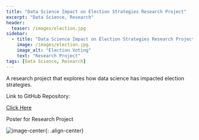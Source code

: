 ```yaml
---
title: "Data Science Impact on Election Strategies Research Project"
excerpt: "Data Science, Research"
header:
  teaser: /images/election.jpg
sidebar:
  - title: "Data Science Impact on Election Strategies Research Project"
    image: /images/election.jpg
    image_alt: "Election Voting"
    text: "Research Project"
tags: [Data Science, Research]
---
```

A research project that explores how data science has impacted election strategies.

Link to GitHub Repository:

[Click Here](https://github.com/davidsuffolk/Data-Science-Impact-on-Election-Strategies-Research-Project)

Poster for Research Project

![image-center](/images/Project_Poster.jpeg){: .align-center}
